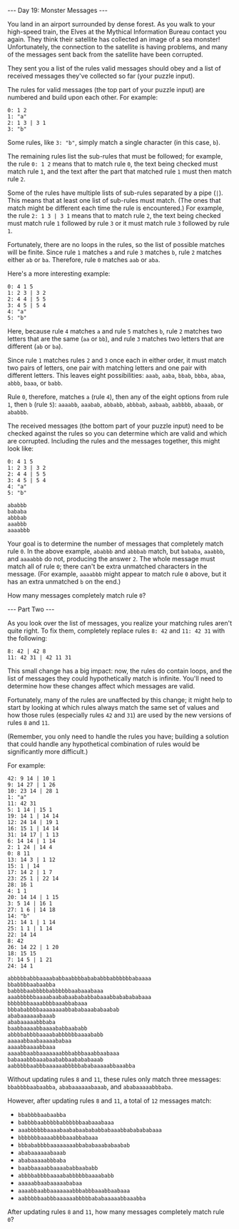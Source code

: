 --- Day 19: Monster Messages ---

You land in an airport surrounded by dense forest. As you walk to your high-speed train, the Elves at the Mythical Information Bureau contact you again. They think their satellite has collected an image of a sea monster! Unfortunately, the connection to the satellite is having problems, and many of the messages sent back from the satellite have been corrupted.

They sent you a list of the rules valid messages should obey and a list of received messages they've collected so far (your puzzle input).

The rules for valid messages (the top part of your puzzle input) are numbered and build upon each other. For example:

	0: 1 2
	1: "a"
	2: 1 3 | 3 1
	3: "b"

Some rules, like `3: "b"`, simply match a single character (in this case, `b`).

The remaining rules list the sub-rules that must be followed; for example, the rule `0: 1 2` means that to match rule `0`, the text being checked must match rule `1`, and the text after the part that matched rule `1` must then match rule `2`.

Some of the rules have multiple lists of sub-rules separated by a pipe (`|`). This means that at least one list of sub-rules must match. (The ones that match might be different each time the rule is encountered.) For example, the rule `2: 1 3 | 3 1` means that to match rule `2`, the text being checked must match rule `1` followed by rule `3` or it must match rule `3` followed by rule `1`.

Fortunately, there are no loops in the rules, so the list of possible matches will be finite. Since rule `1` matches `a` and rule `3` matches `b`, rule `2` matches either `ab` or `ba`. Therefore, rule `0` matches `aab` or `aba`.

Here's a more interesting example:

	0: 4 1 5
	1: 2 3 | 3 2
	2: 4 4 | 5 5
	3: 4 5 | 5 4
	4: "a"
	5: "b"

Here, because rule `4` matches `a` and rule `5` matches `b`, rule `2` matches two letters that are the same (`aa` or `bb`), and rule `3` matches two letters that are different (`ab` or `ba`).

Since rule `1` matches rules `2` and `3` once each in either order, it must match two pairs of letters, one pair with matching letters and one pair with different letters. This leaves eight possibilities: `aaab`, `aaba`, `bbab`, `bbba`, `abaa`, `abbb`, `baaa`, or `babb`.

Rule `0`, therefore, matches `a` (rule `4`), then any of the eight options from rule `1`, then `b` (rule `5`): `aaaabb`, `aaabab`, `abbabb`, `abbbab`, `aabaab`, `aabbbb`, `abaaab`, or `ababbb`.

The received messages (the bottom part of your puzzle input) need to be checked against the rules so you can determine which are valid and which are corrupted. Including the rules and the messages together, this might look like:

	0: 4 1 5
	1: 2 3 | 3 2
	2: 4 4 | 5 5
	3: 4 5 | 5 4
	4: "a"
	5: "b"

	ababbb
	bababa
	abbbab
	aaabbb
	aaaabbb

Your goal is to determine the number of messages that completely match rule `0`. In the above example, `ababbb` and `abbbab` match, but `bababa`, `aaabbb`, and `aaaabbb` do not, producing the answer `2`. The whole message must match all of rule `0`; there can't be extra unmatched characters in the message. (For example, `aaaabbb` might appear to match rule `0` above, but it has an extra unmatched `b` on the end.)

How many messages completely match rule `0`?

--- Part Two ---

As you look over the list of messages, you realize your matching rules aren't quite right. To fix them, completely replace rules `8: 42` and `11: 42 31` with the following:

	8: 42 | 42 8
	11: 42 31 | 42 11 31

This small change has a big impact: now, the rules do contain loops, and the list of messages they could hypothetically match is infinite. You'll need to determine how these changes affect which messages are valid.

Fortunately, many of the rules are unaffected by this change; it might help to start by looking at which rules always match the same set of values and how those rules (especially rules `42` and `31`) are used by the new versions of rules `8` and `11`.

(Remember, you only need to handle the rules you have; building a solution that could handle any hypothetical combination of rules would be significantly more difficult.)

For example:

	42: 9 14 | 10 1
	9: 14 27 | 1 26
	10: 23 14 | 28 1
	1: "a"
	11: 42 31
	5: 1 14 | 15 1
	19: 14 1 | 14 14
	12: 24 14 | 19 1
	16: 15 1 | 14 14
	31: 14 17 | 1 13
	6: 14 14 | 1 14
	2: 1 24 | 14 4
	0: 8 11
	13: 14 3 | 1 12
	15: 1 | 14
	17: 14 2 | 1 7
	23: 25 1 | 22 14
	28: 16 1
	4: 1 1
	20: 14 14 | 1 15
	3: 5 14 | 16 1
	27: 1 6 | 14 18
	14: "b"
	21: 14 1 | 1 14
	25: 1 1 | 1 14
	22: 14 14
	8: 42
	26: 14 22 | 1 20
	18: 15 15
	7: 14 5 | 1 21
	24: 14 1

	abbbbbabbbaaaababbaabbbbabababbbabbbbbbabaaaa
	bbabbbbaabaabba
	babbbbaabbbbbabbbbbbaabaaabaaa
	aaabbbbbbaaaabaababaabababbabaaabbababababaaa
	bbbbbbbaaaabbbbaaabbabaaa
	bbbababbbbaaaaaaaabbababaaababaabab
	ababaaaaaabaaab
	ababaaaaabbbaba
	baabbaaaabbaaaababbaababb
	abbbbabbbbaaaababbbbbbaaaababb
	aaaaabbaabaaaaababaa
	aaaabbaaaabbaaa
	aaaabbaabbaaaaaaabbbabbbaaabbaabaaa
	babaaabbbaaabaababbaabababaaab
	aabbbbbaabbbaaaaaabbbbbababaaaaabbaaabba

Without updating rules `8` and `11`, these rules only match three messages: `bbabbbbaabaabba`, `ababaaaaaabaaab`, and `ababaaaaabbbaba`.

However, after updating rules `8` and `11`, a total of `12` messages match:

- `bbabbbbaabaabba`
- `babbbbaabbbbbabbbbbbaabaaabaaa`
- `aaabbbbbbaaaabaababaabababbabaaabbababababaaa`
- `bbbbbbbaaaabbbbaaabbabaaa`
- `bbbababbbbaaaaaaaabbababaaababaabab`
- `ababaaaaaabaaab`
- `ababaaaaabbbaba`
- `baabbaaaabbaaaababbaababb`
- `abbbbabbbbaaaababbbbbbaaaababb`
- `aaaaabbaabaaaaababaa`
- `aaaabbaabbaaaaaaabbbabbbaaabbaabaaa`
- `aabbbbbaabbbaaaaaabbbbbababaaaaabbaaabba`

After updating rules `8` and `11`, how many messages completely match rule `0`?